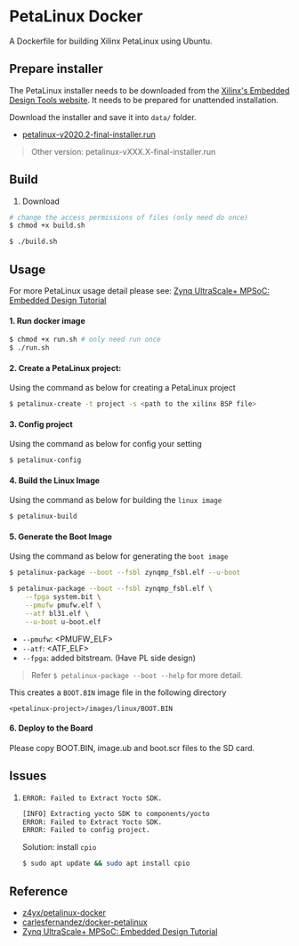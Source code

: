 # PetaLinux Docker

A Dockerfile for building Xilinx PetaLinux using Ubuntu.

## Prepare installer

The PetaLinux installer needs to be downloaded from the [Xilinx's Embedded Design Tools website](https://www.xilinx.com/support/download/index.html/content/xilinx/en/downloadNav/embedded-design-tools.html). It needs to be prepared for unattended installation.

Download the installer and save it into `data/` folder.

- [petalinux-v2020.2-final-installer.run](https://www.xilinx.com/member/forms/download/xef.html?filename=petalinux-v2020.2-final-installer.run)

> Other version: petalinux-vXXX.X-final-installer.run

## Build

1. Download 

```bash
# change the access permissions of files (only need do once)
$ chmod +x build.sh

$ ./build.sh
```

## Usage

For more PetaLinux usage detail please see: [Zynq UltraScale+ MPSoC: Embedded Design Tutorial](https://docs.xilinx.com/v/u/2020.1-English/ug1209-embedded-design-tutorial)

#### 1. Run docker image

```sh
$ chmod +x run.sh # only need run once
$ ./run.sh
```

#### 2. Create a PetaLinux project:

Using the command as below for creating a PetaLinux project

```bash
$ petalinux-create -t project -s <path to the xilinx BSP file>
```

#### 3. Config project

Using the command as below for config your setting

```bash
$ petalinux-config
```

#### 4. Build the Linux Image

Using the command as below for building the `linux image`

```bash
$ petalinux-build
```

#### 5. Generate the Boot Image

Using the command as below for generating the `boot image`

```bash
$ petalinux-package --boot --fsbl zynqmp_fsbl.elf --u-boot
```

```bash
$ petalinux-package --boot --fsbl zynqmp_fsbl.elf \
    --fpga system.bit \
    --pmufw pmufw.elf \
    --atf bl31.elf \
    --u-boot u-boot.elf
```
   - `--pmufw`: <PMUFW_ELF>
   - `--atf`: <ATF_ELF>
   - `--fpga`: added bitstream. (Have PL side design)

> Refer `$ petalinux-package --boot --help` for more detail.

This creates a `BOOT.BIN` image file in the following directory

```
<petalinux-project>/images/linux/BOOT.BIN
```

#### 6. Deploy to the Board

Please copy BOOT.BIN, image.ub and boot.scr files to the SD card.

## Issues

1. `ERROR: Failed to Extract Yocto SDK.`

    ```sh
    [INFO] Extracting yocto SDK to components/yocto
    ERROR: Failed to Extract Yocto SDK.
    ERROR: Failed to config project.
    ```

    Solution: install `cpio`

    ```sh
    $ sudo apt update && sudo apt install cpio
    ```

## Reference

- [z4yx/petalinux-docker](https://github.com/z4yx/petalinux-docker)
- [carlesfernandez/docker-petalinux](https://github.com/carlesfernandez/docker-petalinux)
- [Zynq UltraScale+ MPSoC: Embedded Design Tutorial](https://docs.xilinx.com/v/u/2020.1-English/ug1209-embedded-design-tutorial)
